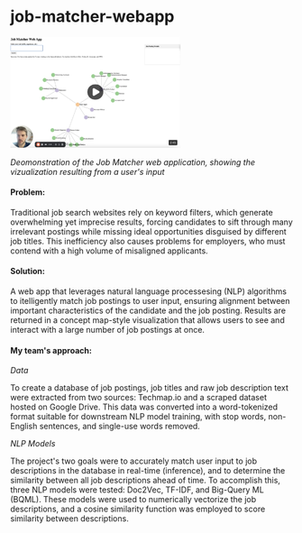 # job-matcher-webapp

<a href="https://youtu.be/ARXXxXQmmQw?si=bmVXOmilV8PvpWmI">
    <img src="/media/job-matcher-thumbnail.png" alt="Thumbnail for Job Matcher Web App demo video" style="width: 60%; height: auto;">
</a>

*Deomonstration of the Job Matcher web application, showing the vizualization resulting from a user's input*

#### Problem:  
Traditional job search websites rely on keyword filters, which generate overwhelming yet imprecise results, forcing candidates to sift through many irrelevant postings while missing ideal opportunities disguised by different job titles. This inefficiency also causes problems for employers, who must contend with a high volume of misaligned applicants.

#### Solution: 
A web app that leverages natural language processesing (NLP) algorithms to itelligently match job postings to user input, ensuring alignment between important characteristics of the candidate and the job posting. Results are returned in a concept map-style visualization that allows users to see and interact with a large number of job postings at once. 

#### My team's approach:  

*Data*  

To create a database of job postings, job titles and raw job description text were extracted from two sources: Techmap.io and a scraped dataset hosted on Google Drive. This data was converted into a word-tokenized format suitable for downstream NLP model training, with stop words, non-English sentences, and single-use words removed. 

*NLP Models*  

The project's two goals were to accurately match user input to job descriptions in the database in real-time (inference), and to determine the similarity between all job descriptions ahead of time. To accomplish this, three NLP models were tested: Doc2Vec, TF-IDF, and Big-Query ML (BQML). These models were used to numerically vectorize the job descriptions, and a cosine similarity function was employed to score similarity between descriptions.


